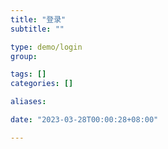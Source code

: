 ```yaml
---
title: "登录"
subtitle: ""

type: demo/login
group:

tags: []
categories: []

aliases:

date: "2023-03-28T00:00:28+08:00"

---
```


